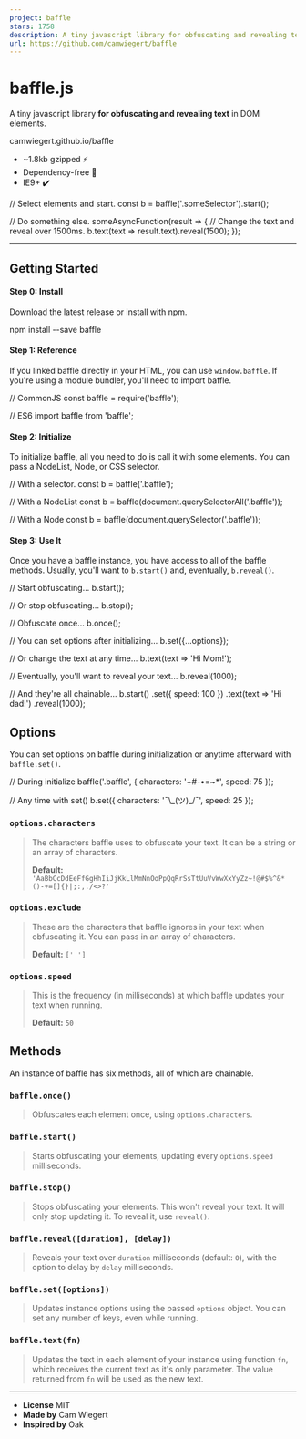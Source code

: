 ```yaml
---
project: baffle
stars: 1758
description: A tiny javascript library for obfuscating and revealing text in DOM elements. :astonished:
url: https://github.com/camwiegert/baffle
---
```


baffle.js
=========

A tiny javascript library **for obfuscating and revealing text** in DOM elements.

camwiegert.github.io/baffle

> 

-   ~1.8kb gzipped ⚡
-   Dependency-free 🎉
-   IE9+ ✔️

// Select elements and start.
const b \= baffle('.someSelector').start();

// Do something else.
someAsyncFunction(result \=> {
    // Change the text and reveal over 1500ms.
    b.text(text \=> result.text).reveal(1500);
});

* * *

Getting Started
---------------

#### Step 0: Install

Download the latest release or install with npm.

npm install --save baffle

#### Step 1: Reference

If you linked baffle directly in your HTML, you can use `window.baffle`. If you're using a module bundler, you'll need to import baffle.

// CommonJS
const baffle \= require('baffle');

// ES6
import baffle from 'baffle';

#### Step 2: Initialize

To initialize baffle, all you need to do is call it with some elements. You can pass a NodeList, Node, or CSS selector.

// With a selector.
const b \= baffle('.baffle');

// With a NodeList
const b \= baffle(document.querySelectorAll('.baffle'));

// With a Node
const b \= baffle(document.querySelector('.baffle'));

#### Step 3: Use It

Once you have a baffle instance, you have access to all of the baffle methods. Usually, you'll want to `b.start()` and, eventually, `b.reveal()`.

// Start obfuscating...
b.start();

// Or stop obfuscating...
b.stop();

// Obfuscate once...
b.once();

// You can set options after initializing...
b.set({...options});

// Or change the text at any time...
b.text(text \=> 'Hi Mom!');

// Eventually, you'll want to reveal your text...
b.reveal(1000);

// And they're all chainable...
b.start()
    .set({ speed: 100 })
    .text(text \=> 'Hi dad!')
    .reveal(1000);

Options
-------

You can set options on baffle during initialization or anytime afterward with `baffle.set()`.

// During initialize
baffle('.baffle', {
    characters: '+#-•=~\*',
    speed: 75
});

// Any time with set()
b.set({
    characters: '¯\\\_(ツ)\_/¯',
    speed: 25
});

### `options.characters`

> The characters baffle uses to obfuscate your text. It can be a string or an array of characters.
> 
> **Default:** `'AaBbCcDdEeFfGgHhIiJjKkLlMmNnOoPpQqRrSsTtUuVvWwXxYyZz~!@#$%^&*()-+=[]{}|;:,./<>?'`

### `options.exclude`

> These are the characters that baffle ignores in your text when obfuscating it. You can pass in an array of characters.
> 
> **Default:** `[' ']`

### `options.speed`

> This is the frequency (in milliseconds) at which baffle updates your text when running.
> 
> **Default:** `50`

Methods
-------

An instance of baffle has six methods, all of which are chainable.

### `baffle.once()`

> Obfuscates each element once, using `options.characters`.

### `baffle.start()`

> Starts obfuscating your elements, updating every `options.speed` milliseconds.

### `baffle.stop()`

> Stops obfuscating your elements. This won't reveal your text. It will only stop updating it. To reveal it, use `reveal()`.

### `baffle.reveal([duration], [delay])`

> Reveals your text over `duration` milliseconds (default: `0`), with the option to delay by `delay` milliseconds.

### `baffle.set([options])`

> Updates instance options using the passed `options` object. You can set any number of keys, even while running.

### `baffle.text(fn)`

> Updates the text in each element of your instance using function `fn`, which receives the current text as it's only parameter. The value returned from `fn` will be used as the new text.

* * *

-   **License** MIT
-   **Made by** Cam Wiegert
-   **Inspired by** Oak
